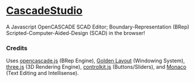 # [CascadeStudio](https://zalo.github.io/CascadeStudio/)
 A Javascript OpenCASCADE SCAD Editor; Boundary-Representation (BRep) Scripted-Computer-Aided-Design (SCAD) in the browser!
 
 ### Credits
 Uses [opencascade.js](https://github.com/donalffons/opencascade.js) (BRep Engine), [Golden Layout](https://github.com/golden-layout/golden-layout) (Windowing System), [three.js](https://github.com/mrdoob/three.js/) (3D Rendering Engine), [controlkit.js](https://github.com/automat/controlkit.js) (Buttons/Sliders), and [Monaco](https://github.com/microsoft/monaco-editor) (Text Editing and Intellisense).

